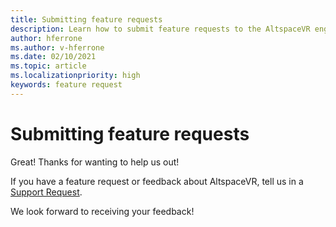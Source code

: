 ```yaml
---
title: Submitting feature requests
description: Learn how to submit feature requests to the AltspaceVR engineering team.
author: hferrone
ms.author: v-hferrone
ms.date: 02/10/2021
ms.topic: article
ms.localizationpriority: high
keywords: feature request
---
```


# Submitting feature requests

Great! Thanks for wanting to help us out!

If you have a feature request or feedback about AltspaceVR, tell us in a [Support Request](https://help.altvr.com/hc/requests/new).

We look forward to receiving your feedback!